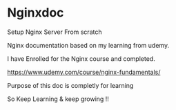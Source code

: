 # Nginxdoc
Setup Nginx Server From scratch

Nginx documentation based on my learning from udemy.

I have Enrolled for the Nginx course and completed.

https://www.udemy.com/course/nginx-fundamentals/

Purpose of this doc is completly for learning

So Keep Learning & keep growing !!
